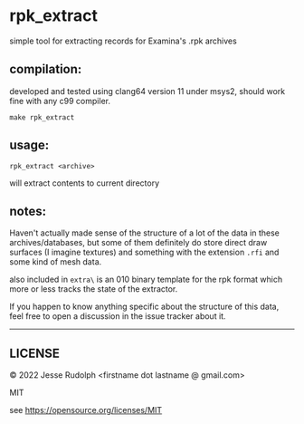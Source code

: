 rpk_extract
====
simple tool for extracting records for Examina's .rpk archives

## compilation:
developed and tested using clang64 version 11 under msys2, should work fine with any c99 compiler.

`make rpk_extract`

## usage:
`rpk_extract <archive>`

will extract contents to current directory

## notes:
Haven't actually made sense of the structure of a lot of the data in these archives/databases, but some of them definitely do store direct draw surfaces (I imagine textures) and something with the extension `.rfi`  and some kind of mesh data.

also included in `extra\` is an 010 binary template for the rpk format which more or less tracks the state of the extractor.

If you happen to know anything specific about the structure of this data, feel free to open a discussion in the issue tracker about it.

----

## LICENSE
© 2022 Jesse Rudolph <firstname dot lastname @ gmail.com>

MIT

see https://opensource.org/licenses/MIT